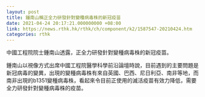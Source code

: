 ```yaml
---
layout: post
title: 鍾南山稱正全力研發針對變種病毒株的新冠疫苗
date: 2021-04-24 20:17:21.000000000 +08:00
link: https://news.rthk.hk/rthk/ch/component/k2/1587547-20210424.htm
categories: rthk
---
```


中國工程院院士鍾南山透露，正全力研發針對變種病毒株的新冠疫苗。

鍾南山以視像方式出席中國工程院醫學科學前沿論壇時說，目前遇到的主要問題是新冠病毒的變異，出現的變種病毒株有來自英國、巴西、尼日利亞、南非等地，而南非出現的b1351變種病毒株，看起來令目前正使用的滅活疫苗有效力降低，需要全力研發針對變種病毒株的疫苗。
